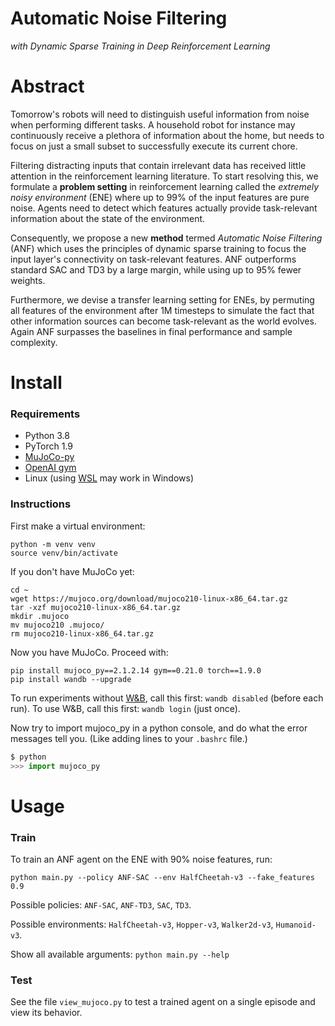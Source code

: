 # Automatic Noise Filtering 
_with Dynamic Sparse Training in Deep Reinforcement Learning_

# Abstract
Tomorrow's robots will need to distinguish useful information from noise when performing different tasks. 
A household robot for instance may continuously receive a plethora of information about the home, 
but needs to focus on just a small subset to successfully execute its current chore.

Filtering distracting inputs that contain irrelevant data 
has received little attention in the reinforcement learning literature. 
To start resolving this, we formulate a **problem setting** in reinforcement learning 
called the _extremely noisy environment_ (ENE) where up to 99% of the input features are pure noise.
Agents need to detect which features actually provide task-relevant information 
about the state of the environment. 

Consequently, we propose a new **method** termed _Automatic Noise Filtering_ (ANF) 
which uses the principles of dynamic sparse training to focus the input layer's connectivity 
on task-relevant features.
ANF outperforms standard SAC and TD3 by a large margin, while using up to 95% fewer weights.

Furthermore, we devise a transfer learning setting for ENEs, 
by permuting all features of the environment after 1M timesteps 
to simulate the fact that other information sources can become task-relevant as the world evolves. 
Again ANF surpasses the baselines in final performance and sample complexity. 



# Install
### Requirements
* Python 3.8
* PyTorch 1.9
* [MuJoCo-py](https://github.com/openai/mujoco-py) 
* [OpenAI gym](https://github.com/openai/gym)
* Linux (using [WSL](https://learn.microsoft.com/en-us/windows/wsl/install) may work in Windows)

### Instructions 
First make a virtual environment:
```shell
python -m venv venv
source venv/bin/activate
```

If you don't have MuJoCo yet:
```shell
cd ~
wget https://mujoco.org/download/mujoco210-linux-x86_64.tar.gz
tar -xzf mujoco210-linux-x86_64.tar.gz
mkdir .mujoco
mv mujoco210 .mujoco/
rm mujoco210-linux-x86_64.tar.gz
```

Now you have MuJoCo. Proceed with:
```shell
pip install mujoco_py==2.1.2.14 gym==0.21.0 torch==1.9.0
pip install wandb --upgrade
```
To run experiments without [W&B](https://wandb.ai/site), call this first: `wandb disabled` (before each run).
To use W&B, call this first: `wandb login` (just once).


Now try to import mujoco_py in a python console, 
and do what the error messages tell you. 
(Like adding lines to your `.bashrc` file.)
```python
$ python
>>> import mujoco_py
```


# Usage

### Train
To train an ANF agent on the ENE with 90% noise features, run:
```
python main.py --policy ANF-SAC --env HalfCheetah-v3 --fake_features 0.9
```

Possible policies: `ANF-SAC`, `ANF-TD3`, `SAC`, `TD3`.

Possible environments: `HalfCheetah-v3`, `Hopper-v3`, `Walker2d-v3`, `Humanoid-v3`.

Show all available arguments: `python main.py --help`

### Test

See the file `view_mujoco.py` to test a trained agent on a single episode and view its behavior.



